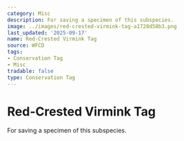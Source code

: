 ```yaml
---
category: Misc
description: For saving a specimen of this subspecies.
image: ../images/red-crested-virmink-tag-a1728d58b3.png
last_updated: '2025-09-17'
name: Red-Crested Virmink Tag
source: WFCD
tags:
- Conservation Tag
- Misc
tradable: false
type: Conservation Tag
---
```


# Red-Crested Virmink Tag

For saving a specimen of this subspecies.

